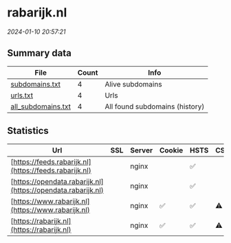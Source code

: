 # rabarijk.nl
*2024-01-10 20:57:21*
## Summary data
| File       | Count | Info |
|------------|-------|------|
|[subdomains.txt](/data/rabarijk.nl/subdomains.txt)|4|Alive subdomains|
|[urls.txt](/data/rabarijk.nl/urls.txt)|4|Urls|
|[all_subdomains.txt](/data/rabarijk.nl/all_subdomains.txt)|4|All found subdomains (history)|
## Statistics
| Url | SSL | Server | Cookie | HSTS | CSP | XFO | XXP | RP | Tech |Title |
|------------|-------|------|------|------|------|------|------|------|------|------|
|[https://feeds.rabarijk.nl](https://feeds.rabarijk.nl)| |nginx| |:white_check_mark: | |:white_check_mark: |:white_check_mark: |:white_check_mark: |HSTS Nginx||
|[https://opendata.rabarijk.nl](https://opendata.rabarijk.nl)| |nginx| |:white_check_mark: | |:white_check_mark: |:white_check_mark: |:white_check_mark: |HSTS Nginx||
|[https://www.rabarijk.nl](https://www.rabarijk.nl)| |nginx|:white_check_mark: |:white_check_mark: |:warning: |:white_check_mark: |:white_check_mark: |:white_check_mark: |Bloomreach HSTS...|Home | RABA|
|[https://rabarijk.nl](https://rabarijk.nl)| |nginx|:white_check_mark: |:white_check_mark: |:warning: |:white_check_mark: |:white_check_mark: |:white_check_mark: |HSTS Nginx||